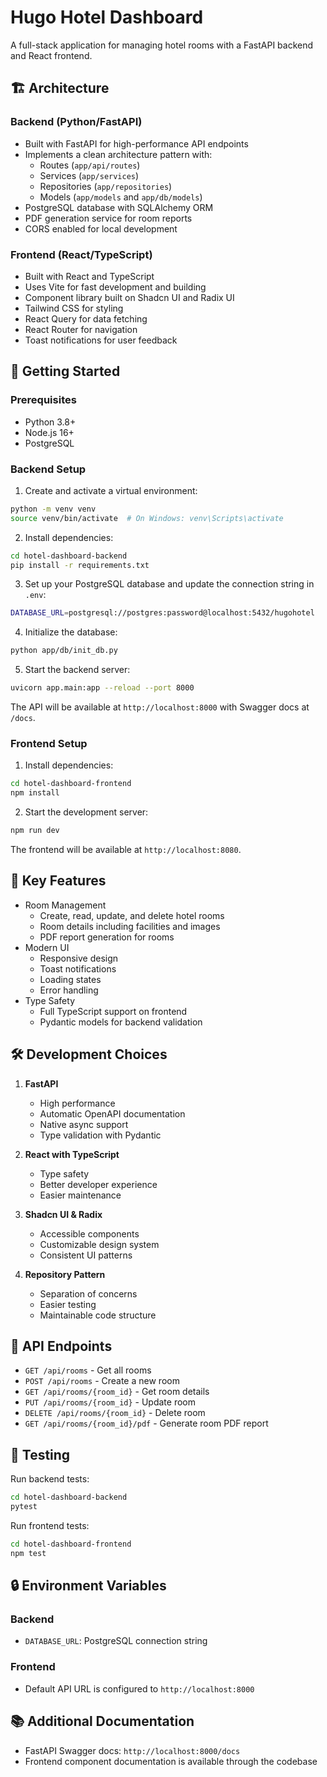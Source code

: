 # Hugo Hotel Dashboard

A full-stack application for managing hotel rooms with a FastAPI backend and React frontend.

## 🏗 Architecture

### Backend (Python/FastAPI)
- Built with FastAPI for high-performance API endpoints
- Implements a clean architecture pattern with:
  - Routes (`app/api/routes`)
  - Services (`app/services`)
  - Repositories (`app/repositories`)
  - Models (`app/models` and `app/db/models`)
- PostgreSQL database with SQLAlchemy ORM
- PDF generation service for room reports
- CORS enabled for local development

### Frontend (React/TypeScript)
- Built with React and TypeScript
- Uses Vite for fast development and building
- Component library built on Shadcn UI and Radix UI
- Tailwind CSS for styling
- React Query for data fetching
- React Router for navigation
- Toast notifications for user feedback

## 🚀 Getting Started

### Prerequisites
- Python 3.8+
- Node.js 16+
- PostgreSQL

### Backend Setup

1. Create and activate a virtual environment:
```bash
python -m venv venv
source venv/bin/activate  # On Windows: venv\Scripts\activate
```

2. Install dependencies:
```bash
cd hotel-dashboard-backend
pip install -r requirements.txt
```

3. Set up your PostgreSQL database and update the connection string in `.env`:
```bash
DATABASE_URL=postgresql://postgres:password@localhost:5432/hugohotel
```

4. Initialize the database:
```bash
python app/db/init_db.py
```

5. Start the backend server:
```bash
uvicorn app.main:app --reload --port 8000
```

The API will be available at `http://localhost:8000` with Swagger docs at `/docs`.

### Frontend Setup

1. Install dependencies:
```bash
cd hotel-dashboard-frontend
npm install
```

2. Start the development server:
```bash
npm run dev
```

The frontend will be available at `http://localhost:8080`.


## 🔑 Key Features

- Room Management
  - Create, read, update, and delete hotel rooms
  - Room details including facilities and images
  - PDF report generation for rooms
- Modern UI
  - Responsive design
  - Toast notifications
  - Loading states
  - Error handling
- Type Safety
  - Full TypeScript support on frontend
  - Pydantic models for backend validation

## 🛠 Development Choices

1. **FastAPI**
   - High performance
   - Automatic OpenAPI documentation
   - Native async support
   - Type validation with Pydantic

2. **React with TypeScript**
   - Type safety
   - Better developer experience
   - Easier maintenance

3. **Shadcn UI & Radix**
   - Accessible components
   - Customizable design system
   - Consistent UI patterns

4. **Repository Pattern**
   - Separation of concerns
   - Easier testing
   - Maintainable code structure

## 📝 API Endpoints

- `GET /api/rooms` - Get all rooms
- `POST /api/rooms` - Create a new room
- `GET /api/rooms/{room_id}` - Get room details
- `PUT /api/rooms/{room_id}` - Update room
- `DELETE /api/rooms/{room_id}` - Delete room
- `GET /api/rooms/{room_id}/pdf` - Generate room PDF report

## 🧪 Testing

Run backend tests:
```bash
cd hotel-dashboard-backend
pytest
```

Run frontend tests:
```bash
cd hotel-dashboard-frontend
npm test
```

## 🔒 Environment Variables

### Backend
- `DATABASE_URL`: PostgreSQL connection string

### Frontend
- Default API URL is configured to `http://localhost:8000`

## 📚 Additional Documentation

- FastAPI Swagger docs: `http://localhost:8000/docs`
- Frontend component documentation is available through the codebase